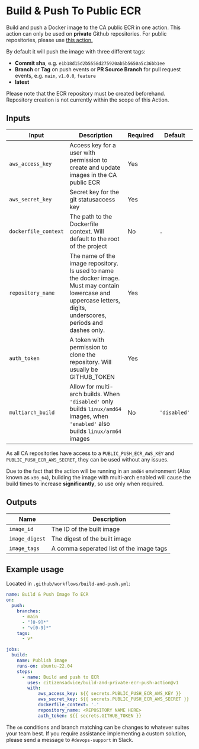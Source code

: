 # Build & Push To Public ECR

Build and push a Docker image to the CA public ECR in one action. This action can only be used on **private** Github repositories. For public repositories, please use [this action.](https://github.com/citizensadvice/build-and-private-ecr-push-action)

By default it will push the image with three different tags:

- **Commit sha**, e.g. `e1b18d15d2b5558d275920ab5b5650a5c36bb1ee`
- **Branch** or **Tag** on push events or **PR Source Branch** for pull request events, e.g. `main`, `v1.0.0`, `feature`
- **latest**

Please note that the ECR repository must be created beforehand. Repository creation is not currently within the scope of this Action.

## Inputs

| Input | Description | Required | Default |
|---|---|---|---|
| `aws_access_key` | Access key for a user with permission to create and update images in the CA public ECR | Yes | |
| `aws_secret_key` | Secret key for the git statusaccess key | Yes | |
| `dockerfile_context` | The path to the Dockerfile context. Will default to the root of the project | No | `.`
| `repository_name` | The name of the image repository. Is used to name the docker image. Must may contain lowercase and uppercase letters, digits, underscores, periods and dashes only. | Yes | |
| `auth_token` | A token with permission to clone the repository. Will usually be GITHUB_TOKEN | Yes | |
| `multiarch_build` | Allow for multi-arch builds. When `'disabled'` only builds `linux/amd64` images, when `'enabled'` also builds `linux/arm64` images | No | `'disabled'` |

As all CA repositories have access to a `PUBLIC_PUSH_ECR_AWS_KEY` and `PUBLIC_PUSH_ECR_AWS_SECRET`, they can be used without any issues.

Due to the fact that the action will be running in an `amd64` environment (Also known as `x86_64`), building the image with multi-arch enabled will cause the build times to increase **significantly**, so use only when required.

## Outputs

| Name | Description |
|---|---|
| `image_id` | The ID of the built image |
| `image_digest` | The digest of the built image |
| `image_tags` | A comma seperated list of the image tags |


## Example usage

Located in `.github/workflows/build-and-push.yml`:

```yaml
name: Build & Push Image To ECR
on:
  push:
    branches:
      - main
      - "[0-9]*"
      - "v[0-9]*"
    tags:
      - v*

jobs:
  build:
    name: Publish image
    runs-on: ubuntu-22.04
    steps:
      - name: Build and push to ECR
        uses: citizensadvice/build-and-private-ecr-push-action@v1
        with:
            aws_access_key: ${{ secrets.PUBLIC_PUSH_ECR_AWS_KEY }}
            aws_secret_key: ${{ secrets.PUBLIC_PUSH_ECR_AWS_SECRET }}
            dockerfile_context: '.'
            repository_name: <REPOSITORY NAME HERE>
            auth_token: ${{ secrets.GITHUB_TOKEN }}
```

The `on` conditions and branch matching can be changes to whatever suites your team best. If you require assistance implementing a custom solution, please send a message to `#devops-support` in Slack.
